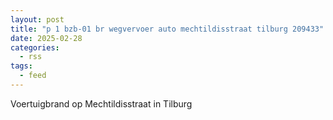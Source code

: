 ```yaml
---
layout: post
title: "p 1 bzb-01 br wegvervoer auto mechtildisstraat tilburg 209433"
date: 2025-02-28
categories: 
  - rss
tags: 
  - feed
---
```


Voertuigbrand op Mechtildisstraat in Tilburg
